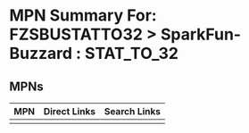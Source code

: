 



# MPN Summary For: FZSBUSTATTO32 > SparkFun-Buzzard : STAT_TO_32

## MPNs
  

|MPN|Direct Links|Search Links|
| :--- | :--- | :--- |
||||
